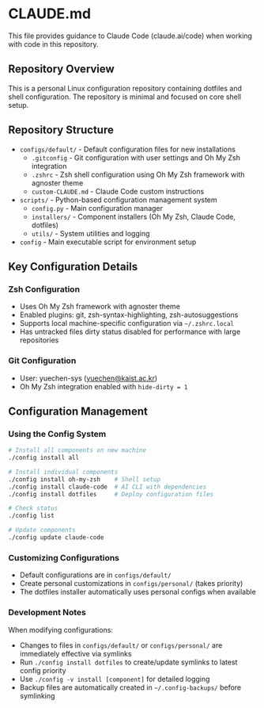 # CLAUDE.md

This file provides guidance to Claude Code (claude.ai/code) when working with code in this repository.

## Repository Overview

This is a personal Linux configuration repository containing dotfiles and shell configuration. The repository is minimal and focused on core shell setup.

## Repository Structure

- `configs/default/` - Default configuration files for new installations
  - `.gitconfig` - Git configuration with user settings and Oh My Zsh integration
  - `.zshrc` - Zsh shell configuration using Oh My Zsh framework with agnoster theme
  - `custom-CLAUDE.md` - Claude Code custom instructions
- `scripts/` - Python-based configuration management system
  - `config.py` - Main configuration manager
  - `installers/` - Component installers (Oh My Zsh, Claude Code, dotfiles)
  - `utils/` - System utilities and logging
- `config` - Main executable script for environment setup

## Key Configuration Details

### Zsh Configuration
- Uses Oh My Zsh framework with agnoster theme
- Enabled plugins: git, zsh-syntax-highlighting, zsh-autosuggestions
- Supports local machine-specific configuration via `~/.zshrc.local`
- Has untracked files dirty status disabled for performance with large repositories

### Git Configuration
- User: yuechen-sys (yuechen@kaist.ac.kr)
- Oh My Zsh integration enabled with `hide-dirty = 1`

## Configuration Management

### Using the Config System

```bash
# Install all components on new machine
./config install all

# Install individual components
./config install oh-my-zsh    # Shell setup
./config install claude-code  # AI CLI with dependencies
./config install dotfiles     # Deploy configuration files

# Check status
./config list

# Update components
./config update claude-code
```

### Customizing Configurations

- Default configurations are in `configs/default/`
- Create personal customizations in `configs/personal/` (takes priority)
- The dotfiles installer automatically uses personal configs when available

### Development Notes

When modifying configurations:
- Changes to files in `configs/default/` or `configs/personal/` are immediately effective via symlinks
- Run `./config install dotfiles` to create/update symlinks to latest config priority
- Use `./config -v install [component]` for detailed logging
- Backup files are automatically created in `~/.config-backups/` before symlinking